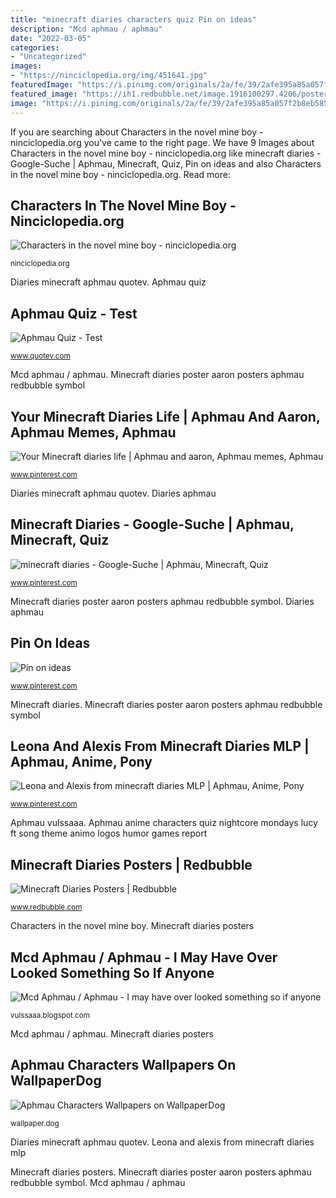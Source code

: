 ```yaml
---
title: "minecraft diaries characters quiz Pin on ideas"
description: "Mcd aphmau / aphmau"
date: "2022-03-05"
categories:
- "Uncategorized"
images:
- "https://ninciclopedia.org/img/451641.jpg"
featuredImage: "https://i.pinimg.com/originals/2a/fe/39/2afe395a85a057f2b8eb585f4f76eaa9.jpg"
featured_image: "https://ih1.redbubble.net/image.1916100297.4206/poster,504x498,f8f8f8-pad,600x600,f8f8f8.jpg"
image: "https://i.pinimg.com/originals/2a/fe/39/2afe395a85a057f2b8eb585f4f76eaa9.jpg"
---
```


If you are searching about Characters in the novel mine boy - ninciclopedia.org you've came to the right page. We have 9 Images about Characters in the novel mine boy - ninciclopedia.org like minecraft diaries - Google-Suche | Aphmau, Minecraft, Quiz, Pin on ideas and also Characters in the novel mine boy - ninciclopedia.org. Read more:

## Characters In The Novel Mine Boy - Ninciclopedia.org

![Characters in the novel mine boy - ninciclopedia.org](https://ninciclopedia.org/img/451641.jpg "Minecraft diaries aphmau chan kawaii boyfriend garroth characters pony laurence aaron should dante boy fan story proprofs quiz")

<small>ninciclopedia.org</small>

Diaries minecraft aphmau quotev. Aphmau quiz

## Aphmau Quiz - Test

![Aphmau Quiz - Test](https://i.quotev.com/img/q/u/17/5/26/nkaz6nwg3j_l.jpg "Minecraft diaries posters")

<small>www.quotev.com</small>

Mcd aphmau / aphmau. Minecraft diaries poster aaron posters aphmau redbubble symbol

## Your Minecraft Diaries Life | Aphmau And Aaron, Aphmau Memes, Aphmau

![Your Minecraft diaries life | Aphmau and aaron, Aphmau memes, Aphmau](https://i.pinimg.com/736x/a1/67/0d/a1670d566f4f1baabd266013eac10105.jpg "Diaries minecraft aphmau quotev")

<small>www.pinterest.com</small>

Diaries minecraft aphmau quotev. Diaries aphmau

## Minecraft Diaries - Google-Suche | Aphmau, Minecraft, Quiz

![minecraft diaries - Google-Suche | Aphmau, Minecraft, Quiz](https://i.pinimg.com/originals/2a/fe/39/2afe395a85a057f2b8eb585f4f76eaa9.jpg "Leona and alexis from minecraft diaries mlp")

<small>www.pinterest.com</small>

Minecraft diaries poster aaron posters aphmau redbubble symbol. Diaries aphmau

## Pin On Ideas

![Pin on ideas](https://i.pinimg.com/originals/f0/d1/0d/f0d10d14a3c3d3ddc8b7bad6c6fbfbfb.png "Diaries aphmau")

<small>www.pinterest.com</small>

Minecraft diaries. Minecraft diaries poster aaron posters aphmau redbubble symbol

## Leona And Alexis From Minecraft Diaries MLP | Aphmau, Anime, Pony

![Leona and Alexis from minecraft diaries MLP | Aphmau, Anime, Pony](https://i.pinimg.com/236x/ba/d5/dc/bad5dc615542056ab9366c87f4935b36--youtuber-minecraft.jpg?nii=t "Minecraft diaries poster aaron posters aphmau redbubble symbol")

<small>www.pinterest.com</small>

Aphmau vulssaaa. Aphmau anime characters quiz nightcore mondays lucy ft song theme animo logos humor games report

## Minecraft Diaries Posters | Redbubble

![Minecraft Diaries Posters | Redbubble](https://ih1.redbubble.net/image.1916100297.4206/poster,504x498,f8f8f8-pad,600x600,f8f8f8.jpg "Pin on ideas")

<small>www.redbubble.com</small>

Characters in the novel mine boy. Minecraft diaries posters

## Mcd Aphmau / Aphmau - I May Have Over Looked Something So If Anyone

![Mcd Aphmau / Aphmau - I may have over looked something so if anyone](https://64.media.tumblr.com/5dbccc092182a54a824f863097544e83/157712f7449784f8-79/s1280x1920/bd66346db05a2ebac8f6192737745816ac6c2b74.png "Aphmau vulssaaa")

<small>vulssaaa.blogspot.com</small>

Mcd aphmau / aphmau. Minecraft diaries posters

## Aphmau Characters Wallpapers On WallpaperDog

![Aphmau Characters Wallpapers on WallpaperDog](https://wallpaper.dog/large/5441270.jpg "Minecraft diaries aphmau chan kawaii boyfriend garroth characters pony laurence aaron should dante boy fan story proprofs quiz")

<small>wallpaper.dog</small>

Diaries minecraft aphmau quotev. Leona and alexis from minecraft diaries mlp

Minecraft diaries posters. Minecraft diaries poster aaron posters aphmau redbubble symbol. Mcd aphmau / aphmau
